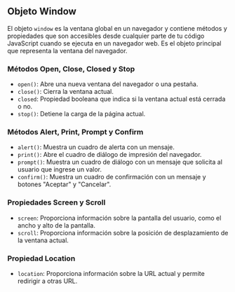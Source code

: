 ## Objeto Window

El objeto `window` es la ventana global en un navegador y contiene métodos y propiedades que son accesibles desde cualquier parte de tu código JavaScript cuando se ejecuta en un navegador web. Es el objeto principal que representa la ventana del navegador.

### Métodos Open, Close, Closed y Stop
- `open()`: Abre una nueva ventana del navegador o una pestaña.
- `close()`: Cierra la ventana actual.
- `closed`: Propiedad booleana que indica si la ventana actual está cerrada o no.
- `stop()`: Detiene la carga de la página actual.

### Métodos Alert, Print, Prompt y Confirm
- `alert()`: Muestra un cuadro de alerta con un mensaje.
- `print()`: Abre el cuadro de diálogo de impresión del navegador.
- `prompt()`: Muestra un cuadro de diálogo con un mensaje que solicita al usuario que ingrese un valor.
- `confirm()`: Muestra un cuadro de confirmación con un mensaje y botones "Aceptar" y "Cancelar".

### Propiedades Screen y Scroll
- `screen`: Proporciona información sobre la pantalla del usuario, como el ancho y alto de la pantalla.
- `scroll`: Proporciona información sobre la posición de desplazamiento de la ventana actual.

### Propiedad Location
- `location`: Proporciona información sobre la URL actual y permite redirigir a otras URL.
